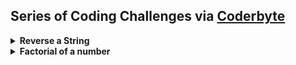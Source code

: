 ## Series of Coding Challenges via [Coderbyte](https://coderbyte.com/)
<details>
<summary>
  <b>Reverse a String</b> 
</summary>
<br>
Difficulty Level : Easy<br>
Question : Have the function FirstReverse(str) take the str parameter being passed and return the string in reversed order. For example: if the input string is "Hello World and Coders" then your program should return the string sredoC dna dlroW olleH.<br>
Use the Parameter Testing feature in the box below to test your code with different arguments.<br>
  
1. <b>Using Javascript Built-in functions</b>  
```js
function FirstReverse(str) { 
                            
    /** Steps
    1. Break string into array of individual chars using split('') function
    2. Use reverse() method to transpose order
    3. Turn the reversed characters into string using join('') function
    **/
  
    // code goes here
    const chars = str.split('')  
    return chars.reverse().join(''); 
  
  }
  console.log(FirstReverse('Coderbyte is really awesome!'));

```

2. <b>Using loops</b>
   
 ```js
  function FirstReverse(str){
      /** Steps
      1. Create new empty string to hold reversed input string
      2. Loop through the array from the last string character to the first and for each char, add it to the reversed string
      3. Return reversed string 
     **/  
    
   let reversed = "";
      for(i=str.length-1; i>0; i--){
       reversed +=str[i];
  }
      return reversed;
}
      
  console.log("Loop reversal", FirstReverse('Coderbyte is really awesome!'))
  ```
3. <b>Using Recursion</b>
```js
 function reverseString(str) {
    if (str === "")
      return "";
    else
      return reverseString(str.substr(1)) + str.charAt(0);
  }
 console.log("Recursion reversal", reverseString('Coderbyte is really awesome!'));
 ```

</details>

<details>
<summary>
<b>Factorial of a number</b>
</summary>
<br>
Difficulty Level : Easy


<b>1. While Loop</b>

```js
function Factorial(num){
  let result = num;
  if(num <= 1){
    return 1
  }
  while(num > 1){
    num --;
    result *= num;
  }
  return result;
}
console.log("While Factorial", Factorial(5))
```

<b>2. With Recursion</b>
```js
function Factorial(num){
  return num <= 1 ? 1 : num * Factorial(num - 1)
}
console.log("Factorial", Factorial(2));
``` 
</details>